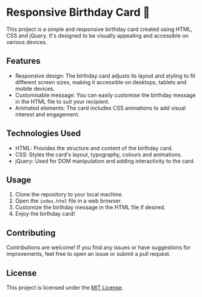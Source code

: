# Responsive Birthday Card 🎂

This project is a simple and responsive birthday card created using HTML, CSS and jQuery. It's designed to be visually appealing and accessible on various devices.

## Features

- Responsive design: The birthday card adjusts its layout and styling to fit different screen sizes, making it accessible on desktops, tablets and mobile devices.
- Customisable message: You can easily customise the birthday message in the HTML file to suit your recipient.
- Animated elements: The card includes CSS animations to add visual interest and engagement.

## Technologies Used

- HTML: Provides the structure and content of the birthday card.
- CSS: Styles the card's layout, typography, colours and animations.
- jQuery: Used for DOM manipulation and adding interactivity to the card.

## Usage

1. Clone the repository to your local machine.
2. Open the `index.html` file in a web browser.
3. Customize the birthday message in the HTML file if desired.
4. Enjoy the birthday card!

## Contributing

Contributions are welcome! If you find any issues or have suggestions for improvements, feel free to open an issue or submit a pull request.

## License

This project is licensed under the [MIT License](LICENSE).
